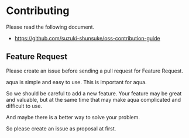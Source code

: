 # Contributing

Please read the following document.

- https://github.com/suzuki-shunsuke/oss-contribution-guide

## Feature Request

Please create an issue before sending a pull request for Feature Request.

aqua is simple and easy to use.
This is important for aqua.

So we should be careful to add a new feature.
Your feature may be great and valuable, but at the same time that may make aqua complicated and difficult to use.

And maybe there is a better way to solve your problem.

So please create an issue as proposal at first.
